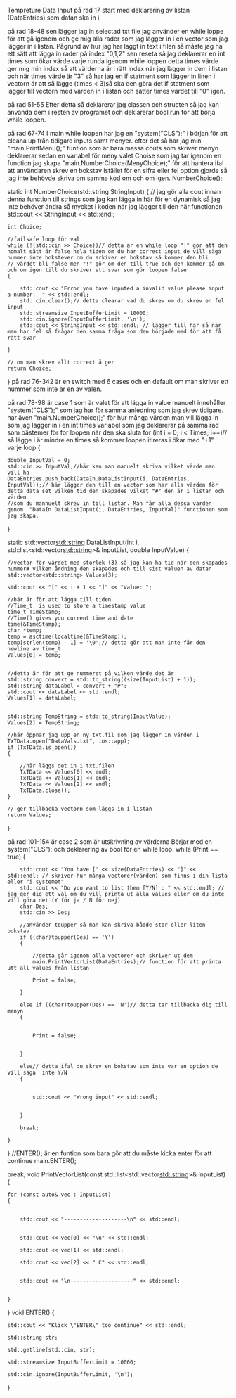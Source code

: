 Tempreture Data Input
på rad 17
start med deklarering av listan (DataEntries) som datan ska in i.

på rad 18-48
sen lägger jag in selectad txt file jag använder en while loppe för att gå igenom och ge mig alla rader som jag lägger in i en vector som jag lägger in i listan. Pågrund av hur jag har laggt in text i filen så måste jag ha ett sätt att lägga in rader på index "0,1,2" sen reseta så jag deklarerar en int times som ökar värde varje runda igenom while loppen detta times värde ger mig min index så att värderna är i rätt index när jag lägger in dem i listan och när times värde är "3" så har jag en if statment som lägger in linen i vectorn är att så lägge (times < 3)så ska den göra det if statment som lägger till vectorn med värden in i listan och sätter times värdet till "0" igen.

på rad 51-55
Efter detta så deklarerar jag classen och structen så jag kan använda dem i resten av programet och deklarerar bool run för att börja while loopen.

på rad 67-74
I main while loopen har jag en "system("CLS");" i början för att cleana up från tidigare inputs samt menyer. efter det så har jag min "main.PrintMenu();" funtion som är bara massa couts som skriver menyn. deklarerar sedan en variabel för meny valet Choise som jag tar igenom en function jag skapa "main.NumberChoice(MenyChoice);" för att hantera ifal att användaren skrev en bokstav istället för en sifra eller fel option gjorde så jag inte behövde skriva om samma kod om och om igen.
NumberChoice();

static int NumberChoice(std::string StringInput)
{
    // jag gör alla cout innan denna function till strings som jag kan lägga in här för en dynamisk så jag inte behöver ändra så mycket i koden när jag lägger till den här functionen
    std::cout << StringInput << std::endl;

    int Choice;

    //failsafe loop för val
    while (!(std::cin >> Choice))// detta är en while loop "!" gör att den nomalt sätt är false hela tiden om du har correct input de vill säga nummer inte bokstever om du srkiver en bokstav så kommer den bli                                      // värdet bli false men "!" gör om den till true och den kommer gå om och om igen till du skriver ett svar som gör loopen false
    {

        std::cout << "Error you have inputed a invalid value please input a number:  " << std::endl;
        std::cin.clear();// detta clearar vad du skrev om du skrev en fel input
        std::streamsize InputBufferLimit = 10000;
        std::cin.ignore(InputBufferLimit, '\n');
        std::cout << StringInput << std::endl; // lägger till här så när man har fel så frågar den samma fråga som den började med för att få rätt svar

    }

    // om man skrev allt correct å ger 
    return Choice;
}
på rad 76-342
är en switch med 6 cases och en default om man skriver ett nummer som inte är en av valen.




på rad 78-98 
är case 1 som är valet för att lägga in value manuelt
innehåller "system("CLS");" som jag har för samma anledning som jag skrev tidigare. har även "main.NumberChoice();" för hur många värden man vill lägga in som jag lägger in i en int times variabel som jag deklarerar på samma rad som bästemer för for loopen när den ska sluta
for (int i = 0; i < Times; i++)// så lägge i är mindre en times så kommer loopen itireras i ökar med "+1" varje loop
{

    double InputVal = 0;
    std::cin >> InputVal;//här kan man manuelt skriva vilket värde man vill ha
    DataEntries.push_back(DataIn.DataListInput(i, DataEntries, InputVal));// här lägger den till en vector som har alla värden för detta data set vilken tid den skapades vilket "#" den är i listan och värden
    //som du mannuelt skrev in till listan. Man får alla dessa värden genom  "DataIn.DataListInput(i, DataEntries, InputVal)" functionen som jag skapa.
    

}

static std::vector<std::string> DataListInput(int i, std::list<std::vector<std::string>>& InputList, double InputValue)
{

    //vector för värdet med storlek (3) så jag kan ha tid när den skapades nummer# vilken årdning den skapades och till sist valuen av datan
    std::vector<std::string> Values(3);

    std::cout << "[" << i + 1 << "]" << "Value: ";

    //här är för att lägga till tiden
    //Time_t  is used to store a timestamp value 
    time_t TimeStamp;
    //Time() gives you current time and date 
    time(&TimeStamp);
    char *temp;
    temp = asctime(localtime(&TimeStamp));
    temp[strlen(temp) - 1] = '\0';// detta gör att man inte får den newline av time_t
    Values[0] = temp;
    

    //detta är för att ge nummeret på vilken värde det är
    std::string convert = std::to_string((size(InputList) + 1));
    std::string dataLabel = convert + "#";
    std::cout << dataLabel << std::endl;
    Values[1] = dataLabel;


    std::string TempString = std::to_string(InputValue);
    Values[2] = TempString;

    //här öppnar jag upp en ny txt.fil som jag lägger in värden i
    TxTData.open("DataVals.txt", ios::app);
    if (TxTData.is_open())
    {
        
        //här läggs det in i txt.filen
        TxTData << Values[0] << endl;
        TxTData << Values[1] << endl;
        TxTData << Values[2] << endl;
        TxTData.close();
    }

    // ger tillbacka vectorn som läggs in i listan
    return Values;

}

på rad 101-154
är case 2 som är utskrivning av värderna
Börjar med en system("CLS"); och deklarering av bool för en while loop.
    while (Print == true)
    {

        std::cout << "You have [" << size(DataEntries) << "]" << std::endl; // skriver hur många vectorer(värden) som finns i din lista eller "i systemet"
        std::cout << "Do you want to list them [Y/N] : " << std::endl; // jag ger dig ett val om du vill printa ut alla values eller om du inte vill göra det (Y för ja / N för nej)
        char Des;
        std::cin >> Des;

        //använder toupper så man kan skriva bådde stor eller liten bokstav
        if ((char)toupper(Des) == 'Y')
        {

            //detta går igenom alla vectorer och skriver ut dem
            main.PrintVectorList(DataEntries);// function för att printa utt all values från listan 

            Print = false;

        }

        else if ((char)toupper(Des) == 'N')// detta tar tillbacka dig till menyn
        {


            Print = false;


        }

        else// detta ifal du skrev en bokstav som inte var en option de vill säga  inte Y/N
        {


            std::cout << "Wrong input" << std::endl;


        }

        break;

    }

}
//ENTER(); är en funtion som bara gör att du måste kicka enter för att continue
main.ENTER();

break;
void PrintVectorList(const std::list<std::vector<std::string>>& InputList)
{

    for (const auto& vec : InputList)
    {


        std::cout << "--------------------\n" << std::endl;


        std::cout << vec[0] << "\n" << std::endl;

        std::cout << vec[1] << std::endl;

        std::cout << vec[2] << " C" << std::endl;


        std::cout << "\n--------------------" << std::endl;


    }

}
void ENTER()
{

    std::cout << "Klick \"ENTER\" too continue" << std::endl;

    std::string str;

    std::getline(std::cin, str);

    std::streamsize InputBufferLimit = 10000;

    std::cin.ignore(InputBufferLimit, '\n');
}









